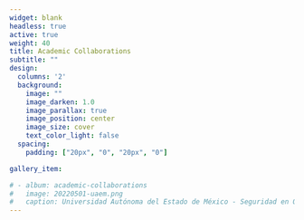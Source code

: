 ```yaml
---
widget: blank
headless: true
active: true
weight: 40
title: Academic Collaborations
subtitle: ""
design:
  columns: '2'
  background:
    image: ""
    image_darken: 1.0
    image_parallax: true
    image_position: center
    image_size: cover
    text_color_light: false
  spacing:
    padding: ["20px", "0", "20px", "0"]

gallery_item:

# - album: academic-collaborations
#   image: 20220501-uaem.png
#   caption: Universidad Autónoma del Estado de México - Seguridad en OpenShift
---
```


<!-- {{< gallery album="academic-collaborations" order="desc">}} -->
